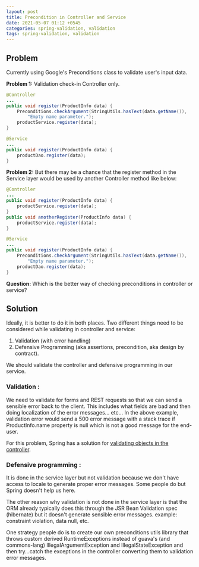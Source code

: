 ```yaml
---
layout: post
title: Precondition in Controller and Service
date: 2021-05-07 01:12 +0545
categories: spring-validation, validation
tags: spring-validation, validation
---
```


## Problem

Currently using Google's Preconditions class to validate user's input data.

**Problem 1:**
Validation check-in Controller only.

``` java
@Controller
...
public void register(ProductInfo data) {
    Preconditions.checkArgument(StringUtils.hasText(data.getName()),
        "Empty name parameter.");
    productService.register(data);
}

@Service
...
public void register(ProductInfo data) {
    productDao.register(data);
}
```

**Problem 2:**
But there may be a chance that the register method in the Service layer would be used by another Controller method like
below:

``` java
@Controller
...
public void register(ProductInfo data) {
    productService.register(data);
}
public void anotherRegister(ProductInfo data) {
    productService.register(data);
}

@Service
...
public void register(ProductInfo data) {
    Preconditions.checkArgument(StringUtils.hasText(data.getName()),
        "Empty name parameter.");
    productDao.register(data);
}
```

**Question:** Which is the better way of checking preconditions in controller or service?

## Solution

Ideally, it is better to do it in both places. Two different things need to be considered while validating in controller
and service:

1. Validation (with error handling)
2. Defensive Programming (aka assertions, precondition, aka design by contract).

We should validate the controller and defensive programming in our service.

### Validation :

We need to validate for forms and REST requests so that we can send a sensible error back to the client. This includes
what fields are bad and then doing localization of the error messages... etc... In the above example, validation error
would send a 500 error message with a stack trace if ProductInfo.name property is null which is not a good message for
the end-user.

For this problem, Spring has a solution
for [validating objects in the controller](https://docs.spring.io/spring-framework/docs/4.1.x/spring-framework-reference/html/validation.html).

### Defensive programming :

It is done in the service layer but not validation because we don't have access to locale to generate proper error
messages. Some people do but Spring doesn't help us here.

The other reason why validation is not done in the service layer is that the ORM already typically does this through the
JSR Bean Validation spec (hibernate) but it doesn't generate sensible error messages. example: constraint violation,
data null, etc.

One strategy people do is to create our own preconditions utils library that throws custom derived RuntimeExceptions
instead of guava's (and commons-lang) IllegalArgumentException and IllegalStateException and then try...catch the
exceptions in the controller converting them to validation error messages.

